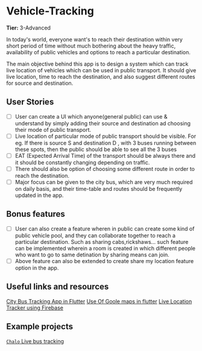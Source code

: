 # Vehicle-Tracking

**Tier:** 3-Advanced

In today's world, everyone want's to reach their destination within very short period
of time without much bothering about the heavy traffic, availability of public vehicles
and options to reach a particular destination.

The main objective behind this app is to design a system which can track live location
of vehicles which can be used in public transport. It should give live location, time
to reach the destination, and also suggest different routes for source and destination.

## User Stories

- [ ] User can create a UI which anyone(general public) can use & understand by
      simply adding their source and destination ad choosing their mode of public
      transport.
- [ ] Live location of particular mode of public transport should be visible. For
      eg. If there is source S and destination D , with 3 buses running between these
      spots, then the public should be able to see all the 3 buses
- [ ] EAT (Expected Arrival Time) of the transport should be always there and it
      should be constantly changing depending on traffic.
- [ ] There should also be option of choosing some different route in order to reach
      the destination.
- [ ] Major focus can be given to the city bus, which are very much required on daily
      basis, and their time-table and routes should be frequently updated in the app.

## Bonus features

- [ ] User can also create a feature wheren in public can create some kind of public
      vehicle pool, and they can collaborate together to reach a particular destination.
      Such as sharing cabs,rickshaws... such feature can be implemented wherein a room is
      created in which different people who want to go to same detination by sharing means
      can join.
- [ ] Above feature can also be extended to create share my location feature option in
      the app.

## Useful links and resources

[City Bus Tracking App in Flutter](https://youtu.be/DbLUeHvncds?si=nynT4WEtaU8mGg9C)
[Use Of Goole maps in flutter](https://youtu.be/B9hsWOCXb_o?si=cGcKlZhCn7i3KArR)
[Live Location Tracker using Firebase](https://youtu.be/Uz49GlqJ7m4?si=lVBGceSkFwc9db5x)

## Example projects

[`Chalo` Live bus tracking](https://chalo.com/chalo-app/track-your-bus-live)
